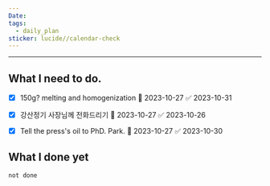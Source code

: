 ```yaml
---
Date: 
tags:
  - daily_plan
sticker: lucide//calendar-check
---
```

---
## What I need to do.

- [x] 150g? melting and homogenization 📅 2023-10-27 ✅ 2023-10-31
- [x] 강산정기 사장님께 전화드리기 📅 2023-10-27 ✅ 2023-10-26
- [x] Tell the press's oil to PhD. Park. 📅 2023-10-27 ✅ 2023-10-30



## What I done yet
```tasks
not done
```
